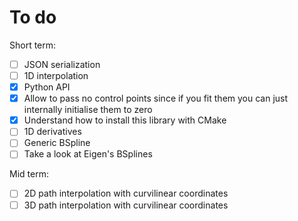 # To do

Short term:

- [ ] JSON serialization
- [ ] 1D interpolation
- [x] Python API
- [x] Allow to pass no control points since if you fit them you can just internally initialise them to zero
- [x] Understand how to install this library with CMake
- [ ] 1D derivatives
- [ ] Generic BSpline
- [ ] Take a look at Eigen's BSplines

Mid term:

- [ ] 2D path interpolation with curvilinear coordinates
- [ ] 3D path interpolation with curvilinear coordinates
